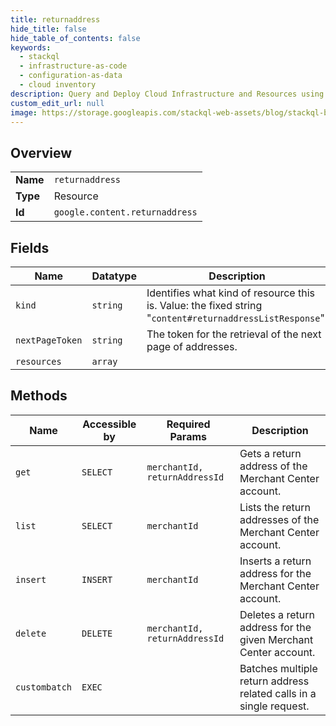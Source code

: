 ```yaml
---
title: returnaddress
hide_title: false
hide_table_of_contents: false
keywords:
  - stackql
  - infrastructure-as-code
  - configuration-as-data
  - cloud inventory
description: Query and Deploy Cloud Infrastructure and Resources using SQL
custom_edit_url: null
image: https://storage.googleapis.com/stackql-web-assets/blog/stackql-blog-post-featured-image.png
---
```

  
    

## Overview
<table><tbody>
<tr><td><b>Name</b></td><td><code>returnaddress</code></td></tr>
<tr><td><b>Type</b></td><td>Resource</td></tr>
<tr><td><b>Id</b></td><td><code>google.content.returnaddress</code></td></tr>
</tbody></table>

## Fields
| Name | Datatype | Description |
| ---- | -------- | ----------- |
| `kind` | `string` | Identifies what kind of resource this is. Value: the fixed string "`content#returnaddressListResponse`". |
| `nextPageToken` | `string` | The token for the retrieval of the next page of addresses. |
| `resources` | `array` |  |
## Methods
| Name | Accessible by | Required Params | Description |
| ---- | ------------- | --------------- | ----------- |
| `get` | `SELECT` | `merchantId, returnAddressId` | Gets a return address of the Merchant Center account. |
| `list` | `SELECT` | `merchantId` | Lists the return addresses of the Merchant Center account. |
| `insert` | `INSERT` | `merchantId` | Inserts a return address for the Merchant Center account. |
| `delete` | `DELETE` | `merchantId, returnAddressId` | Deletes a return address for the given Merchant Center account. |
| `custombatch` | `EXEC` |  | Batches multiple return address related calls in a single request. |
